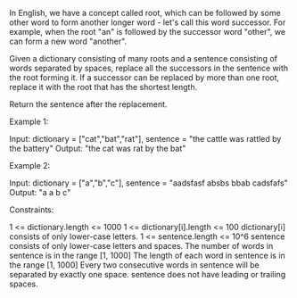 In English, we have a concept called root, which can be followed by some
other word to form another longer word - let's call this word successor. For
example, when the root "an" is followed by the successor word "other", we can
form a new word "another".

Given a dictionary consisting of many roots and a sentence consisting of
words separated by spaces, replace all the successors in the sentence with
the root forming it. If a successor can be replaced by more than one root,
replace it with the root that has the shortest length.

Return the sentence after the replacement.


Example 1:


Input: dictionary = ["cat","bat","rat"], sentence = "the cattle was rattled
by the battery"
Output: "the cat was rat by the bat"


Example 2:


Input: dictionary = ["a","b","c"], sentence = "aadsfasf absbs bbab cadsfafs"
Output: "a a b c"



Constraints:


1 <= dictionary.length <= 1000
1 <= dictionary[i].length <= 100
dictionary[i] consists of only lower-case letters.
1 <= sentence.length <= 10^6
sentence consists of only lower-case letters and spaces.
The number of words in sentence is in the range [1, 1000]
The length of each word in sentence is in the range [1, 1000]
Every two consecutive words in sentence will be separated by exactly one
space.
sentence does not have leading or trailing spaces.




